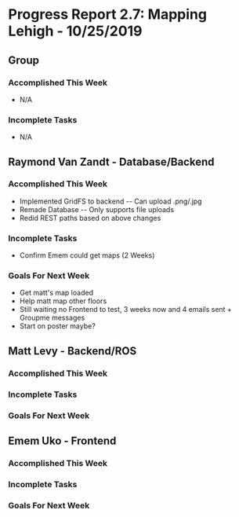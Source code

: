 # Progress Report 2.7:	Mapping Lehigh -		10/25/2019

## Group
### Accomplished This Week
- N/A

### Incomplete Tasks
- N/A

## Raymond Van Zandt - Database/Backend

### Accomplished This Week
- Implemented GridFS to backend -- Can upload .png/.jpg
- Remade Database -- Only supports file uploads
- Redid REST paths based on above changes

### Incomplete Tasks
- Confirm Emem could get maps (2 Weeks)

### Goals For Next Week
- Get matt's map loaded
- Help matt map other floors
- Still waiting no Frontend to test, 3 weeks now and 4 emails sent + Groupme messages
- Start on poster maybe?


## Matt Levy - Backend/ROS

### Accomplished This Week

### Incomplete Tasks

### Goals For Next Week

## Emem Uko - Frontend

### Accomplished This Week

### Incomplete Tasks

### Goals For Next Week

